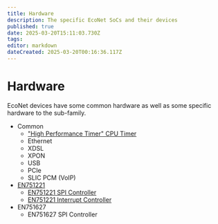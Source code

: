 ```yaml
---
title: Hardware
description: The specific EcoNet SoCs and their devices
published: true
date: 2025-03-20T15:11:03.730Z
tags: 
editor: markdown
dateCreated: 2025-03-20T00:16:36.117Z
---
```


# Hardware
EcoNet devices have some common hardware as well as some specific hardware to the sub-family.

* Common
  * ["High Performance Timer" CPU Timer](/hardware/econet-hpt)
  * Ethernet
  * XDSL
  * XPON
  * USB
  * PCIe
  * SLIC PCM (VoIP)
* [EN751221](/hardware/EN751221)
  * [EN751221 SPI Controller](/hardware/EN751221/en751221-spi)
  * [EN751221 Interrupt Controller](/hardware/EN751221/en751221-intc)
* EN751627
  * EN751627 SPI Controller
